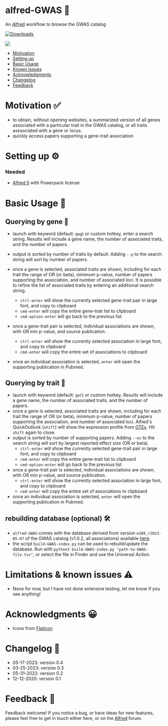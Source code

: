 # alfred-GWAS 🧬
An [Alfred](https://www.alfredapp.com/) workflow to browse the GWAS catalog



<a href="https://github.com/giovannicoppola/alfred-GWAS/releases/latest/">
<img alt="Downloads"
src="https://img.shields.io/github/downloads/giovannicoppola/alfred-GWAS/total?color=purple&label=Downloads"><br/>
</a>

![](images/alfred-GWAS.gif)

<!-- MarkdownTOC autolink="true" bracket="round" depth="3" autoanchor="true" -->

- [Motivation](#motivation)
- [Setting up](#setting-up)
- [Basic Usage](#usage)
- [Known Issues](#known-issues)
- [Acknowledgments](#acknowledgments)
- [Changelog](#changelog)
- [Feedback](#feedback)

<!-- /MarkdownTOC -->


<h1 id="motivation">Motivation ✅</h1>

- to obtain, without opening websites, a summarized version of all genes associated with a particular trait in the GWAS catalog, or all traits asssociated with a gene or locus.
- quickly access papers supporting a gene-trait association



<h1 id="setting-up">Setting up ⚙️</h1>

### Needed
- [Alfred 5](https://www.alfredapp.com/) with Powerpack license


<h1 id="usage">Basic Usage 📖</h1>

## Querying by gene 🧬
- launch with keyword (default: `gwg`) or custom hotkey, enter a search string. Results will include a gene name, the number of associated traits, and the number of papers.
- output is sorted by number of traits by default. Adding `--p` to the search string will sort by number of papers. 
- once a gene is selected, associated traits are shown, including for each trait the range of OR (or beta), minimum p-value, number of papers supporting the association, and number of associated loci. It is possible to refine the list of associated traits by entering an additional search string. 

	- `ctrl-enter` will show the currently selected gene-trait pair in large font, and copy to clipboard
	- `cmd-enter` will copy the entire gene-trait list to clipboard
	- `cmd-option-enter` will go back to the previous list
- once a gene-trait pair is selected, individual associations are shown, with OR min p-value, and source publication. 
 	- `ctrl-enter` will show the currently selected association in large font, and copy to clipboard
	- `cmd-enter` will copy the entire set of associations to clipboard
- once an individual association is selected, `enter` will open the supporting publication in Pubmed. 	

	
## Querying by trait 👤
- launch with keyword (default: `gwt`) or custom hotkey. Results will include a gene name, the number of associated traits, and the number of papers. 
- once a gene is selected, associated traits are shown, including for each trait the range of OR (or beta), minimum p-value, number of papers supporting the association, and number of associated loci. Alfred's QuickOutlook (`shift`) will show the expression profile from [GTEx](https://gtexportal.org/home/). Hit `shift` again to close. 
- output is sorted by number of supporting papers. Adding `--es` to the search string will sort by largest reported effect size (OR or beta). 
	- `ctrl-enter` will show the currently selected gene-trait pair in large font, and copy to clipboard
	- `cmd-enter` will copy the entire gene-trait list to clipboard
	- `cmd-option-enter` will go back to the previous list  
- once a gene-trait pair is selected, individual associations are shown, with OR min p-value, and source publication. 
 	- `ctrl-enter` will show the currently selected association in large font, and copy to clipboard
	- `cmd-enter` will copy the entire set of associations to clipboard
- once an individual association is selected, `enter` will open the supporting publication in Pubmed.  



## rebuilding database (optional) 🛠️
- `alfred-GWAS` comes with the database derived from version `e109_r2023-05-07` of the GWAS catalog (v1.0.2, all associations) available [here](https://www.ebi.ac.uk/gwas/docs/file-downloads).
- the script `build-GWAS-index.py` can be used to rebuild/update the database. Run with `python3 build-GWAS-index.py "path-to-GWAS-file.tsv"`, or select the file in Finder and use the Universal Action. 


<h1 id="known-issues">Limitations & known issues ⚠️</h1>

- None for now, but I have not done extensive testing, let me know if you see anything!



<h1 id="acknowledgments">Acknowledgments 😀</h1>

- Icons from [Flaticon](https://www.flaticon.com/)
	
	
<h1 id="changelog">Changelog 🧰</h1>

- 05-17-2023: version 0.4
- 03-25-2023: version 0.3
- 05-31-2022: version 0.2
- 12-12-2020: version 0.1


<h1 id="feedback">Feedback 🧐</h1>

Feedback welcome! If you notice a bug, or have ideas for new features, please feel free to get in touch either here, or on the [Alfred](https://www.alfredforum.com) forum. 

